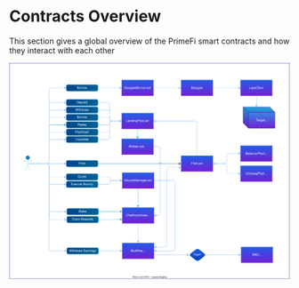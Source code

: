 # Contracts Overview

This section gives a global overview of the PrimeFi smart contracts and how they interact with each other

![Contract Highover](./diagrams/contract-overview.drawio.svg)
